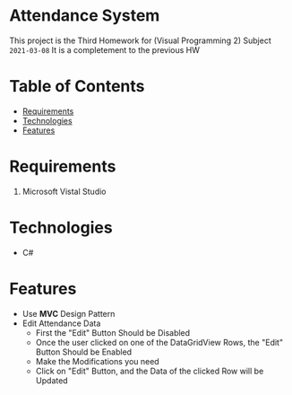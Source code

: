 # Attendance System
This project is the Third Homework for (Visual Programming 2) Subject ` 2021-03-08 `
It is a completement to the previous HW

# Table of Contents
* [Requirements](#requirements)
* [Technologies](#technologies)
* [Features](#features)

# Requirements
1. Microsoft Vistal Studio

# Technologies
* C#

# Features
* Use __MVC__ Design Pattern
* Edit Attendance Data
    * First the "Edit" Button Should be Disabled
    * Once the user clicked on one of the DataGridView Rows, the "Edit" Button Should be Enabled
    * Make the Modifications you need
    * Click on "Edit" Button, and the Data of the clicked Row will be Updated